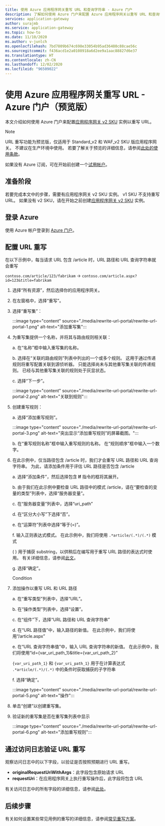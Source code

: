 ```yaml
---
title: 使用 Azure 应用程序网关重写 URL 和查询字符串 - Azure 门户
description: 了解如何使用 Azure 门户来配置 Azure 应用程序网关以重写 URL 和查询字符串
services: application-gateway
author: surajmb
ms.service: application-gateway
ms.topic: how-to
ms.date: 11/10/2020
ms.author: v-junlch
ms.openlocfilehash: 7bd7809b674c698e33054b95ad36480c88cae56c
ms.sourcegitcommit: f436acd1e2a0108918a6d2ee9a1aac88827d6e37
ms.translationtype: HT
ms.contentlocale: zh-CN
ms.lasthandoff: 12/02/2020
ms.locfileid: "96509022"
---
```

# <a name="rewrite-url-with-azure-application-gateway---azure-portal-preview"></a>使用 Azure 应用程序网关重写 URL - Azure 门户（预览版）

本文介绍如何使用 Azure 门户来配置[应用程序网关 v2 SKU](application-gateway-autoscaling-zone-redundant.md) 实例以重写 URL。

>[!NOTE]
> URL 重写功能为预览版，仅适用于 Standard_v2 和 WAF_v2 SKU 版应用程序网关。 不建议在生产环境中使用。 若要了解关于预览的详细信息，请参阅[此处的使用条款](https://www.azure.cn/support/legal/)。

如果没有 Azure 订阅，可在开始前创建一个[试用帐户](https://www.microsoft.com/china/azure/index.html?fromtype=cn)。

## <a name="before-you-begin"></a>准备阶段

若要完成本文中的步骤，需要有应用程序网关 v2 SKU 实例。 v1 SKU 不支持重写 URL。 如果没有 v2 SKU，请在开始之前创建[应用程序网关 v2 SKU](tutorial-autoscale-ps.md) 实例。

## <a name="sign-in-to-azure"></a>登录 Azure

使用 Azure 帐户登录到 [Azure 门户](https://portal.azure.cn/)。

## <a name="configure-url-rewrite"></a>配置 URL 重写

在以下示例中，每当请求 URL 包含 /article 时，URL 路径和 URL 查询字符串就会重写

`contoso.com/article/123/fabrikam` -> `contoso.com/article.aspx?id=123&title=fabrikam`

1. 选择“所有资源”，然后选择你的应用程序网关。

2. 在左窗格中，选择“重写”。

3. 选择“重写集”：

    :::image type="content" source="./media/rewrite-url-portal/rewrite-url-portal-1.png" alt-text="添加重写集":::

4. 为重写集提供一个名称，并将其与路由规则相关联：

    a. 在“名称”框中输入重写集的名称。
    
    b. 选择在“关联的路由规则”列表中列出的一个或多个规则。 这用于通过传递规则将重写配置关联到源侦听器。 只能选择尚未与其他重写集关联的传递规则。 已经与其他重写集关联的规则处于灰显状态。
    
    c. 选择“下一步”。
    
    :::image type="content" source="./media/rewrite-url-portal/rewrite-url-portal-2.png" alt-text="关联到规则":::

5. 创建重写规则：

    a. 选择“添加重写规则”。
    
    :::image type="content" source="./media/rewrite-url-portal/rewrite-url-portal-3.png" alt-text="突出显示“添加重写规则”的屏幕截图。":::
    
    b. 在“重写规则名称”框中输入重写规则的名称。 在“规则顺序”框中输入一个数字。

6. 在此示例中，仅当路径包含 /article 时，我们才会重写 URL 路径和 URL 查询字符串。 为此，请添加条件用于评估 URL 路径是否包含 /article

    a. 选择“添加条件”，然后选择包含 **If** 指令的框将其展开。
    
    b. 由于我们在此示例中要检查 URL 路径中的模式 /article，请在“要检查的变量的类型”列表中，选择“服务器变量”。
    
    c. 在“服务器变量”列表中，选择“uri_path”
    
    d. 在“区分大小写”下选择“否”。
    
    e. 在“运算符”列表中选择“等于(=)”。
    
    f. 输入正则表达式模式。 在此示例中，我们将使用 `.*article/(.*)/(.*)` 模式
    
      ( ) 用于捕获 substring，以供稍后在编写用于重写 URL 路径的表达式时使用。 有关详细信息，请参阅[此文](rewrite-http-headers-url.md#capturing)。

    g. 选择“确定”。

    Condition

 

7. 添加操作以重写 URL 和 URL 路径

   a. 在“重写类型”列表中，选择“URL”。

   b. 在“操作类型”列表中，选择“设置”。

   c. 在“组件”下，选择“URL 路径和 URL 查询字符串”

   d. 在“URL 路径值”中，输入路径的新值。 在此示例中，我们将使用“/article.aspx” 

   e. 在“URL 查询字符串值”中，输入 URL 查询字符串的新值。 在此示例中，我们将使用“id={var_uri_path_1}&title={var_uri_path_2}”
    
    `{var_uri_path_1}` 和 `{var_uri_path_1}` 用于在计算表达式 `.*article/(.*)/(.*)` 中的条件时获取捕获的子字符串
    
   f. 选择“确定”。

    :::image type="content" source="./media/rewrite-url-portal/rewrite-url-portal-5.png" alt-text="操作":::

8. 单击“创建”以创建重写集。

9. 验证新的重写集是否在重写集列表中显示

    :::image type="content" source="./media/rewrite-url-portal/rewrite-url-portal-6.png" alt-text="添加重写规则":::

## <a name="verify-url-rewrite-through-access-logs"></a>通过访问日志验证 URL 重写

观察访问日志中的以下字段，以验证是否按照预期进行 URL 重写。

* **originalRequestUriWithArgs**：此字段包含原始请求 URL
* **requestUri**：在应用程序网关上执行重写操作后，此字段将包含 URL

有关访问日志中的所有字段的详细信息，请参阅[此处](application-gateway-diagnostics.md#for-application-gateway-and-waf-v2-sku)。

##  <a name="next-steps"></a>后续步骤

有关如何设置某些常见用例的重写的详细信息，请参阅[常见重写方案](rewrite-http-headers.md)。


